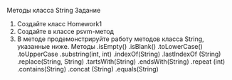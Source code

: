 Методы класса String
Задание
1. Создайте класс Homework1
2. Создайте в классе psvm-метод
3. В методе продемонстрируйте работу методов класса String, указанные
ниже.
Методы
.isEmpty()
.isBlank()
.toLowerCase()
.toUpperCase
.substring(int, int)
.indexOf(String)
.lastIndexOf (String)
.replace(String, String)
.tartsWith(String)
.endsWith(String)
.repeat (int)
.contains(String)
.concat (String)
.equals(String)
